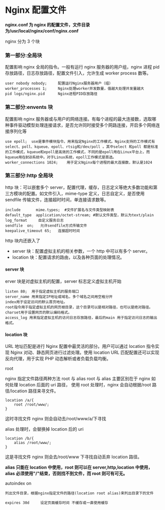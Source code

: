 # Nginx 配置文件

**nginx.conf 为 nginx 的配置文件，文件目录为/usr/local/nginx/conf/nginx.conf**

nginx 分为 3 个块

### 第一部分:全局块

配置影响 nginx 全局的指令。一般有运行 nginx 服务器的用户组，nginx 进程 pid 存放路径，日志存放路径，配置文件引入，允许生成 worker process 数等。

    user nobody nobody;     配置运行Nginx服务器用户（组）
    worker_processes 1;     Nginx处理worker并发数量，值越大处理并发量越大
    pid logs/nginx.pid      Nginx进程PID存放路径

### 第二部分:envents 块

配置影响 nginx 服务器或与用户的网络连接。有每个进程的最大连接数，选取哪种事件驱动模型处理连接请求，是否允许同时接受多个网路连接，开启多个网络连接序列化等

    use epoll;  use是事件模块指令，用来指定Nginx的工作模式。Nginx支持的工作模式有select、poll、kqueue、epoll、rtsig和/dev/poll 。其中select 和poll 都是标准的工作模式，kqueue和epoll是高效的工作模式，不同的是epoll用在Linux平台上，而kqueue用在BSD系统中。对于Linux系统，epoll工作模式是首选。
    worker_connections 1024;    用于定义Nginx每个进程的最大连接数，默认是1024

### 第三部分:http 全局块

http 块：可以嵌套多个 server，配置代理，缓存，日志定义等绝大多数功能和第三方模块的配置。如文件引入，mime-type 定义，日志自定义，是否使用 sendfile 传输文件，连接超时时间，单连接请求数等。

    include       mime.types;  #文件扩展名与文件类型映射表
    default_type  application/octet-stream; #默认文件类型，默认为text/plain
    log_format     自定义服务日志
    sendfile  on;   允许sendfile方式传输文件
    keepalive_timeout 65;   连接超时时间

http 块内还嵌入了

- server 块：配置虚拟主机的相关参数，一个 http 中可以有多个 server。
- location 块：配置请求的路由，以及各种页面的处理情况。

#### server 块

erver 块是对虚拟主机的配置，server 标志定义虚拟主机开始

    listen 80;  用于指定虚拟主机的服务端口
    server_name 用来指定IP地址或域名，多个域名之间用空格分开
    index用于设定访问的默认首页地址。
    root指令用于指定虚拟主机的网页根目录，这个目录可以是相对路径，也可以是绝对路径。
    charset用于设置网页的默认编码格式。
    access_log 用来指定虚拟主机的访问日志存放路径，最后的main 用于指定访问日志的输出格式。

#### location 块

URL 地址匹配是进行 Nginx 配置中最灵活的部分。用户可以通过 location 指令实现 Nginx 对动、静态网页进行过滤处理。使用 location URL 匹配配置还可以实现反向代理，用于实现 PHP 动态解析或者负载负载均衡。

root

nginx 指定文件路径两种方法 root 与 alias
root 与 alias 主要区别在于 nginx 如何处理 location 后面的 uri 路径，
使用 root 处理时，nginx 会自动根据/root 路径/location 路径来寻文件。

    location /a/{
        root /root/www/;
    }

这时寻找文件 nginx 则会自动去/root/www/a/下寻找

alias 处理时，会替换掉 location 后的 uri

    location /b/{
        alias /root/www/;
    }

这是寻找文件 nginx 则会去/root/www 下寻找自动丢弃 location 路径。

**alias 只能在 location 中使用，root 则可以在 server,http,location 中使用，alias 必须使用"/"结束，否则找不到文件，而 root 则可有可无。**

autoindex on

    列出文件目录，根据nginx指定文件的路径(location root alias)来列出目录下的文件

    expires 30d     设定页面缓存时间 不缓存或一直使用缓存
